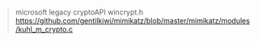 # 
> microsoft legacy cryptoAPI    wincrypt.h
> https://github.com/gentilkiwi/mimikatz/blob/master/mimikatz/modules/kuhl_m_crypto.c  
